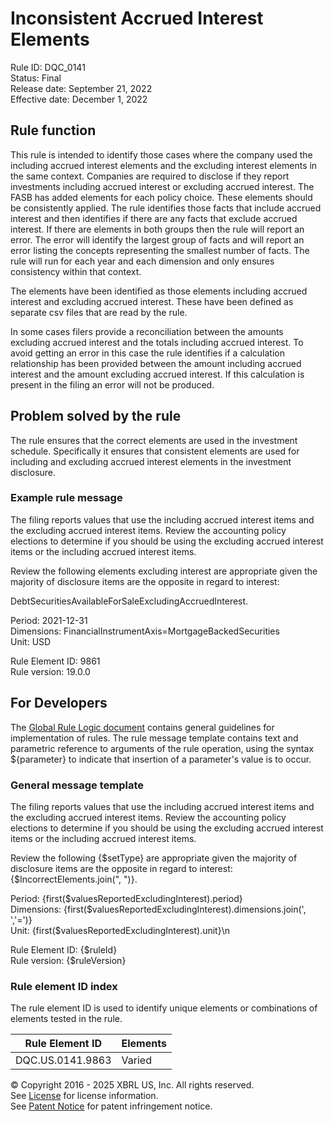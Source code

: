 # Inconsistent Accrued Interest Elements  
Rule ID: DQC_0141  
Status: Final  
Release date: September 21, 2022  
Effective date: December 1, 2022  
  
## Rule function
This rule is intended to identify those cases where the company used the including accrued interest elements and the excluding interest elements in the same context. Companies are required to disclose if they report investments including accrued interest or excluding accrued interest. The FASB has added elements for each policy choice. These elements should be consistently applied.  The rule identifies those facts that include accrued interest and then identifies if there are any facts that exclude accrued interest. If there are elements in both groups then the rule will report an error. The error will identify the largest group of facts and will report an error listing the concepts representing the smallest number of facts.  The rule will run for each year and each dimension and only ensures consistency within that context.

The elements have been identified as those elements including accrued interest and excluding accrued interest.  These have been defined as separate csv files that are read by the rule.  

In some cases filers provide a reconciliation between the amounts excluding accrued interest and the totals including accrued interest.  To avoid getting an error in this case the rule identifies if a calculation relationship has been provided between the amount including accrued interest and the amount excluding accrued interest.  If this calculation is present in the filing an error will not be produced.  

## Problem solved by the rule  
The rule ensures that the correct elements are used in the investment schedule. Specifically it ensures that consistent elements are used for including and excluding accrued interest elements in the investment disclosure.

### Example rule message
The filing reports values that use the including accrued interest items and the excluding accrued interest items. Review the accounting policy elections to determine if you should be using the excluding accrued interest items or the including accrued interest items. 

Review the following elements excluding interest are appropriate given the majority of disclosure items are the opposite in regard to interest:

DebtSecuritiesAvailableForSaleExcludingAccruedInterest.
  
Period: 2021-12-31  
Dimensions: FinancialInstrumentAxis=MortgageBackedSecurities  
Unit: USD
  
Rule Element ID: 9861  
Rule version: 19.0.0 

## For Developers  
The [Global Rule Logic document](https://github.com/DataQualityCommittee/dqc_us_rules/blob/master/docs/GlobalRuleLogic.md) contains general guidelines for implementation of rules. The rule message template contains text and parametric reference to arguments of the rule operation, using the syntax ${parameter} to indicate that insertion of a parameter's value is to occur.  
  
### General message template 
The filing reports values that use the including accrued interest items and the excluding accrued interest items. Review the accounting policy elections to determine if you should be using the excluding accrued interest items or the including accrued interest items. 

Review the following {$setType} are appropriate given the majority of disclosure items are the opposite in regard to interest:
{$IncorrectElements.join(", ")}.
  
Period: {first($valuesReportedExcludingInterest).period}  
Dimensions: {first($valuesReportedExcludingInterest).dimensions.join(', ','=')}  
Unit: {first($valuesReportedExcludingInterest).unit}\n  
  
Rule Element ID: {$ruleId}  
Rule version: {$ruleVersion}

### Rule element ID index  
The rule element ID is used to identify unique elements or combinations of elements tested in the rule.

|Rule Element ID|Elements|
|--- |--- |
|DQC.US.0141.9863|Varied|

© Copyright 2016 - 2025 XBRL US, Inc. All rights reserved.   
See [License](https://xbrl.us/dqc-license) for license information.  
See [Patent Notice](https://xbrl.us/dqc-patent) for patent infringement notice.  